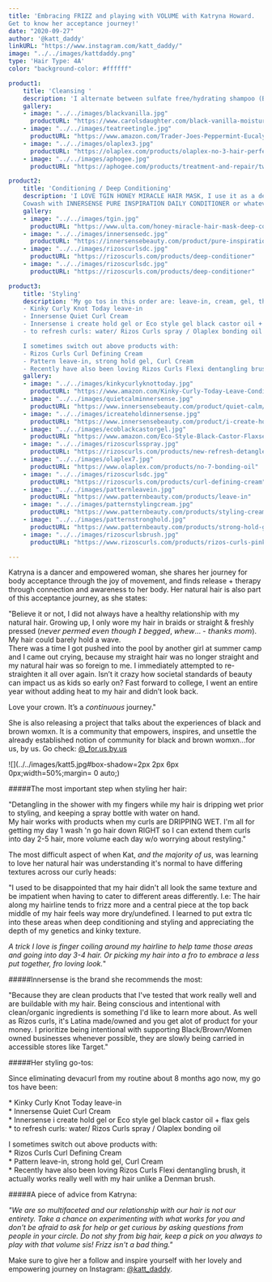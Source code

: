 ```yaml
---
title: 'Embracing FRIZZ and playing with VOLUME with Katryna Howard.  
Get to know her acceptance journey!'
date: "2020-09-27"
author: '@katt_daddy'
linkURL: "https://www.instagram.com/katt_daddy/"
image: "../../images/kattdaddy.png"
type: 'Hair Type: 4A'
color: "background-color: #ffffff"

product1: 
    title: 'Cleansing '
    description: 'I alternate between sulfate free/hydrating shampoo (BLACK VANILLA MOISTURE & SHINE SULFATE FREE SHAMPOO by Carol Daughter) and every 2-3 weeks a clarifying shampoo (TEA TREE TINGLE - Trader Joe). Sometimes depending on my hair needs (6-8 weeks) I will also use the OLAPLEX no.3 before shampooing for extra strength after taking out braids, or APHOGEE TWO-STEP PROTEIN TREATMENT to help revive my curls if they are looking extra limp, not as defined etc. '
    gallery:
    - image: "../../images/blackvanilla.jpg"
      productURL: "https://www.carolsdaughter.com/black-vanilla-moisture-shine-sulfate-free-shampoo/820645226067.html?cgid=hair-collection-black-vanilla#start=4&cgid=hair-collection-black-vanilla"
    - image: "../../images/teatreetingle.jpg"
      productURL: "https://www.amazon.com/Trader-Joes-Peppermint-Eucalyptus-Botanicals/dp/B002LMBLTY"
    - image: "../../images/olaplex3.jpg"
      productURL: "https://olaplex.com/products/olaplex-no-3-hair-perfector"
    - image: "../../images/aphogee.jpg"
      productURL: "https://aphogee.com/products/treatment-and-repair/two-step-protein-treatment/"

product2: 
    title: 'Conditioning / Deep Conditioning'
    description: 'I LOVE TGIN HONEY MIRACLE HAIR MASK, I use it as a deep conditioner and put a plastic cap over or put into braids/twists and steam my hair with a hand steamer before putting a cap over.  
    Cowash with INNERSENSE PURE INSPIRATION DAILY CONDITIONER or whatever I have on hand with good slip (I do not use my good conditioners for cowash just deep conditoning). Currently experimenting with RIZOS CURLS DEEP CONDITIONER and PATTERN DEEP CONDITIONER too. I cowash every 4-5 days. Deep condition every 1.5-2 weeks. '
    gallery:
    - image: "../../images/tgin.jpg"
      productURL: "https://www.ulta.com/honey-miracle-hair-mask-deep-conditioner?productId=pimprod2005394"
    - image: "../../images/innersensedc.jpg"
      productURL: "https://innersensebeauty.com/product/pure-inspiration/"
    - image: "../../images/rizoscurlsdc.jpg"
      productURL: "https://rizoscurls.com/products/deep-conditioner"
    - image: "../../images/rizoscurlsdc.jpg"
      productURL: "https://rizoscurls.com/products/deep-conditioner"

product3: 
    title: 'Styling'
    description: 'My go tos in this order are: leave-in, cream, gel, then a refresh spray/oil to revive day 2-5 curls. Sometimes I switch it up with layering to see what products work well together. 
    - Kinky Curly Knot Today leave-in  
    - Innersense Quiet Curl Cream  
    - Innersense i create hold gel or Eco style gel black castor oil + flax gels  
    - to refresh curls: water/ Rizos Curls spray / Olaplex bonding oil  

    I sometimes switch out above products with:  
    - Rizos Curls Curl Defining Cream  
    - Pattern leave-in, strong hold gel, Curl Cream  
    - Recently have also been loving Rizos Curls Flexi dentangling brush, it actually works really well with my hair unlike a Denman brush'
    gallery:
    - image: "../../images/kinkycurlyknottoday.jpg"
      productURL: "https://www.amazon.com/Kinky-Curly-Today-Leave-Conditioner-Detangler/dp/B00128WK4I"
    - image: "../../images/quietcalminnersense.jpg"
      productURL: "https://www.innersensebeauty.com/product/quiet-calm/"
    - image: "../../images/icreateholdinnersense.jpg"
      productURL: "https://www.innersensebeauty.com/product/i-create-hold/"
    - image: "../../images/ecoblackcastorgel.jpg"
      productURL: "https://www.amazon.com/Eco-Style-Black-Castor-Flaxseed/dp/B01NB20C2V"
    - image: "../../images/rizoscurlsspray.jpg"
      productURL: "https://rizoscurls.com/products/new-refresh-detangle-spray"
    - image: "../../images/olaplex7.jpg"
      productURL: "https://www.olaplex.com/products/no-7-bonding-oil"
    - image: "../../images/rizoscurlsdc.jpg"
      productURL: "https://rizoscurls.com/products/curl-defining-cream"
    - image: "../../images/patternleavein.jpg"
      productURL: "https://www.patternbeauty.com/products/leave-in"
    - image: "../../images/patternstylingcream.jpg"
      productURL: "https://www.patternbeauty.com/products/styling-cream"
    - image: "../../images/patternstronghold.jpg"
      productURL: "https://www.patternbeauty.com/products/strong-hold-gel"
    - image: "../../images/rizoscurlsbrush.jpg"
      productURL: "https://www.rizoscurls.com/products/rizos-curls-pink-detangling-flexi-brush?_pos=2&_sid=48c7f2ea3&_ss=r"

---
```


Katryna is a dancer and empowered woman, she shares her journey for body acceptance through the joy of movement, and finds release + therapy through connection and awareness to her body. Her natural hair is also part of this acceptance journey, as she states:

"Believe it or not, I did not always have a healthy relationship with my natural hair.⁣⁣
⁣⁣Growing up, I only wore my hair in braids or straight & freshly pressed (𝘯𝘦𝘷𝘦𝘳 𝘱𝘦𝘳𝘮𝘦𝘥 𝘦𝘷𝘦𝘯 𝘵𝘩𝘰𝘶𝘨𝘩 𝘐 𝘣𝘦𝘨𝘨𝘦𝘥, 𝘸𝘩𝘦𝘸... - 𝘵𝘩𝘢𝘯𝘬𝘴 𝘮𝘰𝘮). My hair could barely hold a wave.  
There was a time I got pushed into the pool by another girl at summer camp and I came out crying, because my straight hair was no longer straight and my natural hair was so foreign to me. I immediately attempted to re-straighten it all over again. Isn’t it crazy how societal standards of beauty can impact us as kids so early on? Fast forward to college, I went an entire year without adding heat to my hair and didn’t look back.⁣⁣

Love your crown. It’s a 𝘤𝘰𝘯𝘵𝘪𝘯𝘶𝘰𝘶𝘴 journey."

She is also releasing a project that talks about the experiences of black and brown womxn. It is a community that empowers, inspires, and unsettle the already established notion of community for black and brown womxn...for us, by us. Go check: [@_for.us.by.us](https://www.instagram.com/_for.us.by.us)

![](../../images/katt5.jpg#box-shadow=2px 2px 6px 0px;width=50%;margin= 0 auto;)

#####The most important step when styling her hair:  

"Detangling in the shower with my fingers while my hair is dripping wet prior to styling, and keeping a spray bottle with water on hand.  
My hair works with products when my curls are DRIPPING WET. I'm all for getting my day 1 wash 'n go hair down RIGHT so I can extend them curls into day 2-5 hair, more volume each day w/o worrying about restyling."

The most difficult aspect of when Kat, *and the majority of us*, was learning to love her natural hair was understanding it's normal to have differing textures across our curly heads:  

"I used to be disappointed that my hair didn't all look the same texture and be impatient when having to cater to different areas differently. I.e: The hair along my hairline tends to frizz more and a central piece at the top back middle of my hair feels way more dry/undefined. I learned to put extra tlc into these areas when deep conditioning and styling and appreciating the depth of my genetics and kinky texture. 

*A trick I love is finger coiling around my hairline to help tame those areas and going into day 3-4 hair. Or picking my hair into a fro to embrace a less put together, fro loving look.*"

#####Innersense is the brand she recommends the most: 

"Because they are clean products that I've tested that work really well and are buildable with my hair. Being conscious and intentional with clean/organic ingredients is something I'd like to learn more about. 
As well as Rizos curls, it's Latina made/owned and you get alot of product for your money. I prioritize being intentional with supporting Black/Brown/Women owned businesses whenever possible, they are slowly being carried in accessible stores like Target."

#####Her styling go-tos:

Since eliminating devacurl from my routine about 8 months ago now, my go tos have been: 

 \* Kinky Curly Knot Today leave-in  
 \* Innersense Quiet Curl Cream  
 \* Innersense i create hold gel or Eco style gel black castor oil + flax gels  
 \* to refresh curls: water/ Rizos Curls spray / Olaplex bonding oil  

I sometimes switch out above products with:  
 \* Rizos Curls Curl Defining Cream  
 \* Pattern leave-in, strong hold gel, Curl Cream  
 \* Recently have also been loving Rizos Curls Flexi dentangling brush, it actually works really well with my hair unlike a Denman brush.   


#####A piece of advice from Katryna:

*"We are so multifaceted and our relationship with our hair is not our entirety. Take a chance on experimenting with what works for you and don't be afraid to ask for help or get curious by asking questions from people in your circle. Do not shy from big hair, keep a pick on you always to play with that volume sis! Frizz isn't a bad thing."*

Make sure to give her a follow and inspire yourself with her lovely and empowering journey on Instagram: [@katt_daddy](https://www.instagram.com/katt_daddy).